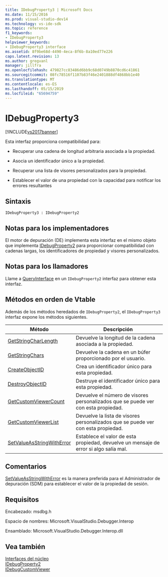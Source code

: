 ```yaml
---
title: IDebugProperty3 | Microsoft Docs
ms.date: 11/15/2016
ms.prod: visual-studio-dev14
ms.technology: vs-ide-sdk
ms.topic: reference
f1_keywords:
- IDebugProperty3
helpviewer_keywords:
- IDebugProperty3 interface
ms.assetid: 8f9be68d-4490-4eca-8f6b-8a10ed77e226
caps.latest.revision: 13
ms.author: gregvanl
manager: jillfra
ms.openlocfilehash: 479827cc83486d6bb9c68d0749b8870cd6c41861
ms.sourcegitcommit: 08fc78516f1107b83f46e2401888df4868bb1e40
ms.translationtype: MT
ms.contentlocale: es-ES
ms.lasthandoff: 05/15/2019
ms.locfileid: "65694759"
---
```

# <a name="idebugproperty3"></a>IDebugProperty3
[!INCLUDE[vs2017banner](../../../includes/vs2017banner.md)]

Esta interfaz proporciona compatibilidad para:  
  
- Recuperar una cadena de longitud arbitraria asociada a la propiedad.  
  
- Asocia un identificador único a la propiedad.  
  
- Recuperar una lista de visores personalizados para la propiedad.  
  
- Establecer el valor de una propiedad con la capacidad para notificar los errores resultantes  
  
## <a name="syntax"></a>Sintaxis  
  
```  
IDebugProperty3 : IDebugProperty2  
```  
  
## <a name="notes-for-implementers"></a>Notas para los implementadores  
 El motor de depuración (DE) implementa esta interfaz en el mismo objeto que implementa [IDebugProperty2](../../../extensibility/debugger/reference/idebugproperty2.md) para proporcionar compatibilidad con cadenas largas, los identificadores de propiedad y visores personalizados.  
  
## <a name="notes-for-callers"></a>Notas para los llamadores  
 Llame a [QueryInterface](https://msdn.microsoft.com/library/62fce95e-aafa-4187-b50b-e6611b74c3b3) en un `IDebugProperty2` interfaz para obtener esta interfaz.  
  
## <a name="methods-in-vtable-order"></a>Métodos en orden de Vtable  
 Además de los métodos heredados de `IDebugProperty2`, el `IDebugProperty3` interfaz expone los métodos siguientes.  
  
|Método|Descripción|  
|------------|-----------------|  
|[GetStringCharLength](../../../extensibility/debugger/reference/idebugproperty3-getstringcharlength.md)|Devuelve la longitud de la cadena asociada a la propiedad.|  
|[GetStringChars](../../../extensibility/debugger/reference/idebugproperty3-getstringchars.md)|Devuelve la cadena en un búfer proporcionado por el usuario.|  
|[CreateObjectID](../../../extensibility/debugger/reference/idebugproperty3-createobjectid.md)|Crea un identificador único para esta propiedad.|  
|[DestroyObjectID](../../../extensibility/debugger/reference/idebugproperty3-destroyobjectid.md)|Destruye el identificador único para esta propiedad.|  
|[GetCustomViewerCount](../../../extensibility/debugger/reference/idebugproperty3-getcustomviewercount.md)|Devuelve el número de visores personalizados que se puede ver con esta propiedad.|  
|[GetCustomViewerList](../../../extensibility/debugger/reference/idebugproperty3-getcustomviewerlist.md)|Devuelve la lista de visores personalizados que se puede ver con esta propiedad.|  
|[SetValueAsStringWithError](../../../extensibility/debugger/reference/idebugproperty3-setvalueasstringwitherror.md)|Establece el valor de esta propiedad, devuelve un mensaje de error si algo salía mal.|  
  
## <a name="remarks"></a>Comentarios  
 [SetValueAsStringWithError](../../../extensibility/debugger/reference/idebugproperty3-setvalueasstringwitherror.md) es la manera preferida para el Administrador de depuración (SDM) para establecer el valor de la propiedad de sesión.  
  
## <a name="requirements"></a>Requisitos  
 Encabezado: msdbg.h  
  
 Espacio de nombres:  Microsoft.VisualStudio.Debugger.Interop  
  
 Ensamblado: Microsoft.VisualStudio.Debugger.Interop.dll  
  
## <a name="see-also"></a>Vea también  
 [Interfaces del núcleo](../../../extensibility/debugger/reference/core-interfaces.md)   
 [IDebugProperty2](../../../extensibility/debugger/reference/idebugproperty2.md)   
 [IDebugCustomViewer](../../../extensibility/debugger/reference/idebugcustomviewer.md)
